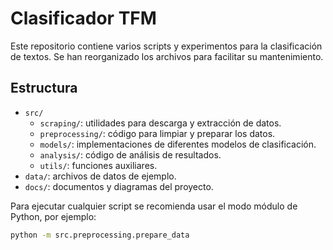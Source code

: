 # Clasificador TFM

Este repositorio contiene varios scripts y experimentos para la clasificación de textos. Se han reorganizado los archivos para facilitar su mantenimiento.

## Estructura

- `src/`
  - `scraping/`: utilidades para descarga y extracción de datos.
  - `preprocessing/`: código para limpiar y preparar los datos.
  - `models/`: implementaciones de diferentes modelos de clasificación.
  - `analysis/`: código de análisis de resultados.
  - `utils/`: funciones auxiliares.
- `data/`: archivos de datos de ejemplo.
- `docs/`: documentos y diagramas del proyecto.

Para ejecutar cualquier script se recomienda usar el modo módulo de Python, por ejemplo:

```bash
python -m src.preprocessing.prepare_data
```
